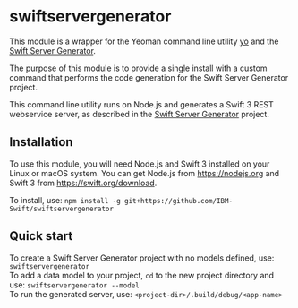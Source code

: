 # swiftservergenerator
This module is a wrapper for the Yeoman command line utility [yo](https://github.com/yeoman/yo) and the [Swift Server Generator](https://github.com/IBM-Swift/generator-swiftserver).

The purpose of this module is to provide a single install with a custom command that performs the code generation for the Swift Server Generator project.

This command line utility runs on Node.js and generates a Swift 3 REST webservice server, as described in the [Swift Server Generator](https://github.com/IBM-Swift/generator-swiftserver) project.

## Installation
To use this module, you will need Node.js and Swift 3 installed on your Linux or macOS system. You can get Node.js from https://nodejs.org and Swift 3 from https://swift.org/download.

To install, use: `npm install -g git+https://github.com/IBM-Swift/swiftservergenerator`  

## Quick start
To create a Swift Server Generator project with no models defined, use: `swiftservergenerator`  
To add a data model to your project, `cd` to the new project directory and use: `swiftservergenerator --model`  
To run the generated server, use: `<project-dir>/.build/debug/<app-name>`
